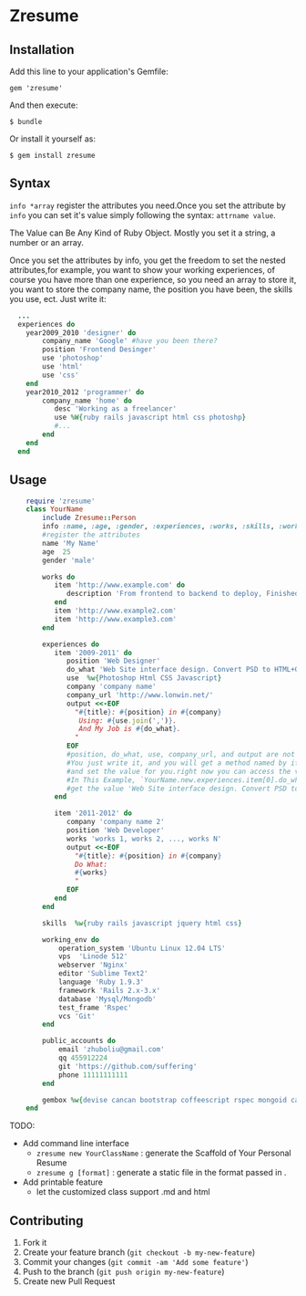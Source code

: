 # Zresume

## Installation

Add this line to your application's Gemfile:

    gem 'zresume'

And then execute:

    $ bundle

Or install it yourself as:

    $ gem install zresume

## Syntax
`info *array` register the attributes you need.Once you set the attribute by `info` you can set it's value simply following the syntax: `attrname value`.

The Value can Be Any Kind of Ruby Object. Mostly you set it a string, a number or an array.

Once you set the attributes by info, you get the freedom to set the nested attributes,for example, you want to show your working experiences, of course you have more than one experience, so you need an array to store it, you want to store the company name, the position you have been, the skills you use, ect. Just write it:

```ruby
  ...
  experiences do
    year2009_2010 'designer' do
        company_name 'Google' #have you been there?
        position 'Frontend Desinger'
        use 'photoshop'
        use 'html'
        use 'css'
    end
    year2010_2012 'programmer' do
        company_name 'home' do
           desc 'Working as a freelancer'
           use %W{ruby rails javascript html css photoshp}
           #...
        end
    end
  end
``` 

## Usage

```ruby
    require 'zresume'
    class YourName
        include Zresume::Person
        info :name, :age, :gender, :experiences, :works, :skills, :working_env, :public_accounts, :gembox
        #register the attributes
        name 'My Name'
        age  25
        gender 'male'

        works do
           item 'http://www.example.com' do
              description 'From frontend to backend to deploy, Finished by myself.'
           end
           item 'http://www.example2.com'
           item 'http://www.example3.com'
        end

        experiences do
           item '2009-2011' do
              position 'Web Designer'
              do_what 'Web Site interface design. Convert PSD to HTML+CSS+JS.'
              use  %w{Photoshop Html CSS Javascript}
              company 'company name'
              company_url 'http://www.lonwin.net/'
              output <<-EOF
                "#{title}: #{position} in #{company}
                 Using: #{use.join(',')}.
                 And My Job is #{do_what}.
                "
              EOF
              #position, do_what, use, company_url, and output are not predefined methods.
              #You just write it, and you will get a method named by it, 
              #and set the value for you.right now you can access the value.
              #In This Example, `YourName.new.experiences.item[0].do_what` will 
              #get the value 'Web Site interface design. Convert PSD to HTML+CSS+JS.' 
           end

           item '2011-2012' do
              company 'company name 2'
              position 'Web Developer'
              works 'works 1, works 2, ..., works N'
              output <<-EOF
                "#{title}: #{position} in #{company}
                Do What:
                #{works}
                "
              EOF
           end
        end

        skills  %w{ruby rails javascript jquery html css}

        working_env do
            operation_system 'Ubuntu Linux 12.04 LTS'
            vps  'Linode 512'
            webserver 'Nginx'
            editor 'Sublime Text2'
            language 'Ruby 1.9.3'
            framework 'Rails 2.x-3.x'
            database 'Mysql/Mongodb'
            test_frame 'Rspec'
            vcs 'Git'
        end

        public_accounts do
            email 'zhuboliu@gmail.com'
            qq 455912224
            git 'https://github.com/suffering'
            phone 11111111111
        end

        gembox %w{devise cancan bootstrap coffeescript rspec mongoid carrierwave simple_form ckeditor kaminari active_admin}
    end
```
TODO:
* Add command line interface
  * `zresume new YourClassName` : generate the Scaffold of Your Personal Resume
  * `zresume g [format]` : generate a static file in the format passed in .
* Add printable feature
  * let the customized class support .md and html

## Contributing

1. Fork it
2. Create your feature branch (`git checkout -b my-new-feature`)
3. Commit your changes (`git commit -am 'Add some feature'`)
4. Push to the branch (`git push origin my-new-feature`)
5. Create new Pull Request
